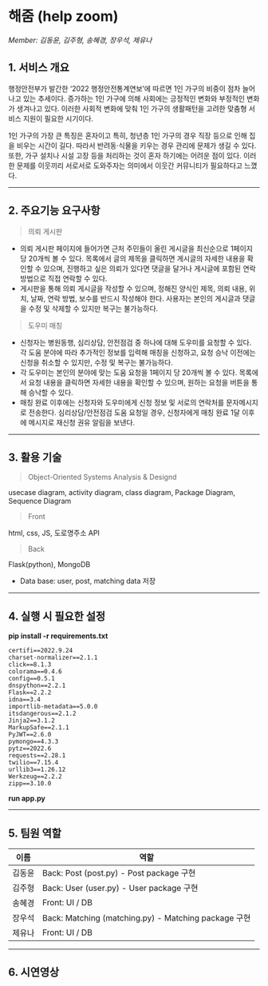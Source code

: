 # 해줌 (help zoom)
*Member: 김동윤, 김주형, 송혜경, 장우석, 제유나*

## 1. 서비스 개요
행정안전부가 발간한 ‘2022 행정안전통계연보’에 따르면 1인 가구의 비중이 점차 늘어나고 있는 추세이다. 증가하는 1인 가구에 의해 사회에는 긍정적인 변화와 부정적인 변화가 생겨나고 있다. 이러한 사회적 변화에 맞춰 1인 가구의 생활패턴을 고려한 맞춤형 서비스 지원이 필요한 시기이다. 

 1인 가구의 가장 큰 특징은 혼자이고 특히, 청년층 1인 가구의 경우 직장 등으로 인해 집을 비우는 시간이 길다. 따라서 반려동·식물을 키우는 경우 관리에 문제가 생길 수 있다. 또한, 가구 설치나 시설 고장 등을 처리하는 것이 혼자 하기에는 어려운 점이 있다. 이러한 문제를 이웃끼리 서로서로 도와주자는 의미에서 이웃간 커뮤니티가 필요하다고 느꼈다.

---

## 2. 주요기능 요구사항
> 의뢰 게시판
- 의뢰 게시판 페이지에 들어가면 근처 주민들이 올린 게시글을 최신순으로 1페이지 당 20개씩 볼 수 있다. 목록에서 글의 제목을 클릭하면 게시글의 자세한 내용을 확인할 수 있으며, 진행하고 싶은 의뢰가 있다면 댓글을 달거나 게시글에 포함된 연락 방법으로 직접 연락할 수 있다. 
- 게시판을 통해 의뢰 게시글을 작성할 수 있으며, 정해진 양식인 제목, 의뢰 내용, 위치, 날짜, 연락 방법, 보수를 반드시 작성해야 한다. 사용자는 본인의 게시글과 댓글을 수정 및 삭제할 수 있지만 복구는 불가능하다.

> 도우미 매칭
- 신청자는 병원동행, 심리상담, 안전점검 중 하나에 대해 도우미를 요청할 수 있다. 각 도움 분야에 따라 추가적인 정보를 입력해 매칭을 신청하고, 요청 승낙 이전에는 신청을 취소할 수 있지만, 수정 및 복구는 불가능하다.
- 각 도우미는 본인의 분야에 맞는 도움 요청을 1페이지 당 20개씩 볼 수 있다. 목록에서 요청 내용을 클릭하면 자세한 내용을 확인할 수 있으며, 원하는 요청을 버튼을 통해 승낙할 수 있다.
- 매칭 완료 이후에는 신청자와 도우미에게 신청 정보 및 서로의 연락처를 문자메시지로 전송한다. 심리상담/안전점검 도움 요청일 경우, 신청자에게 매칭 완료 1달 이후에 메시지로 재신청 권유 알림을 보낸다.

---

## 3. 활용 기술
> Object-Oriented Systems Analysis & Designd

usecase diagram, activity diagram, class diagram, Package Diagram, Sequence Diagram

> Front

html, css, JS, 도로명주소 API

> Back

Flask(python), MongoDB
- Data base: user, post, matching data 저장

---

## 4. 실행 시 필요한 설정
**pip install -r requirements.txt**

```
certifi==2022.9.24
charset-normalizer==2.1.1
click==8.1.3
colorama==0.4.6
config==0.5.1
dnspython==2.2.1
Flask==2.2.2
idna==3.4
importlib-metadata==5.0.0
itsdangerous==2.1.2
Jinja2==3.1.2
MarkupSafe==2.1.1
PyJWT==2.6.0
pymongo==4.3.3
pytz==2022.6
requests==2.28.1
twilio==7.15.4
urllib3==1.26.12
Werkzeug==2.2.2
zipp==3.10.0

```
**run app.py**

---

## 5. 팀원 역할

|이름|역할|
|---|------------------------|
|김동윤|Back: Post (post.py) - Post package 구현|
|김주형|Back: User (user.py) - User package 구현|
|송혜경|Front: UI / DB|
|장우석|Back: Matching (matching.py) - Matching package 구현|
|제유나|Front: UI / DB|

---

## 6. 시연영상
